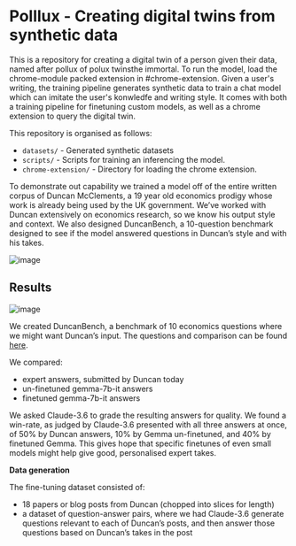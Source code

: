# Polllux - Creating digital twins from synthetic data

This is a repository for creating a digital twin of a person given their data, named after pollux of polux twinsthe immortal. To run the model, load the chrome-module packed extension in #chrome-extension. Given a user's writing, the training pipeline  generates synthetic data to train a chat model which can imitate the user's konwledfe and writing style. It comes with both a training pipeline for finetuning custom models, as well as a chrome extension to query the digital twin. 

This repository is organised as follows:

- `datasets/` - Generated synthetic datasets
- `scripts/` - Scripts for training an inferencing the model.
- `chrome-extension/` - Directory for loading the chrome extension.

To demonstrate out capability we trained a model off of the entire written corpus of Duncan McClements, a 19 year old economics prodigy whose work is already being used by the UK government. We’ve worked with Duncan extensively on economics research, so we know his output style and context. We also designed DuncanBench, a 10-question benchmark designed to see if the model answered questions in Duncan’s style and with his takes.

![image](https://github.com/user-attachments/assets/711bc44c-e544-442a-9fe5-de7ecb9a0a8c)

## Results

![image](https://github.com/user-attachments/assets/e10386e5-8a6f-43ba-b190-7a1026c0772d)


We created DuncanBench, a benchmark of 10 economics questions where we might want Duncan’s input. The questions and comparison can be found [here](https://github.com/LRudL/pollux/blob/main/datasets/duncanbench/comparison.json).

We compared:

- ⁠expert answers, submitted by Duncan today
- ⁠⁠un-finetuned gemma-7b-it answers
- ⁠⁠finetuned gemma-7b-it answers

We asked Claude-3.6 to grade the resulting answers for quality. We found a win-rate, as judged by Claude-3.6 presented with all three answers at once, of 50% by Duncan answers, 10% by Gemma un-finetuned, and 40% by finetuned Gemma. This gives hope that specific finetunes of even small models might help give good, personalised expert takes.

**Data generation**

The fine-tuning dataset consisted of:

- 18 papers or blog posts from Duncan (chopped into slices for length)
- ⁠⁠a dataset of question-answer pairs, where we had Claude-3.6 generate questions relevant to each of Duncan’s posts, and then answer those questions based on Duncan’s takes in the post
